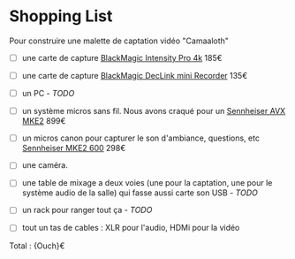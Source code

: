 # Shopping List
 
 Pour construire une malette de captation vidéo "Camaaloth"
 
 - [ ] une carte de capture [BlackMagic Intensity Pro 4k](https://www.blackmagicdesign.com/fr/products/intensitypro4k) 185€
 - [ ] une carte de capture [BlackMagic DecLink mini Recorder]( https://www.blackmagicdesign.com/fr/products/decklink) 135€
 - [ ] un PC - *TODO*
 - [ ] un système micros sans fil. Nous avons craqué pour un [Sennheiser AVX MKE2](https://www.thomann.de/fr/sennheiser_avx_mke2_set.htm?ref=search_prv_6) 899€
 - [ ] un micros canon pour capturer le son d'ambiance, questions, etc [Sennheiser MKE2 600](https://www.thomann.de/fr/sennheiser_mke_600.htm) 298€
 - [ ] une caméra. 
 - [ ] une table de mixage a deux voies (une pour la captation, une pour le système audio de la salle) qui fasse aussi carte son USB - *TODO*
 - [ ] un rack pour ranger tout ça - *TODO*
 - [ ] tout un tas de cables : XLR pour l'audio, HDMi pour la vidéo


Total : {Ouch}€
